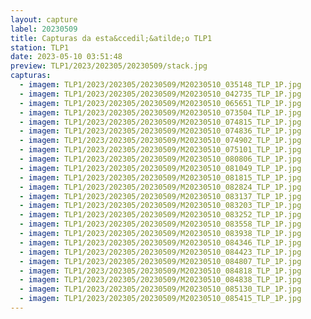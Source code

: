 ```yaml
---
layout: capture
label: 20230509
title: Capturas da esta&ccedil;&atilde;o TLP1
station: TLP1
date: 2023-05-10 03:51:48
preview: TLP1/2023/202305/20230509/stack.jpg
capturas:
  - imagem: TLP1/2023/202305/20230509/M20230510_035148_TLP_1P.jpg
  - imagem: TLP1/2023/202305/20230509/M20230510_042735_TLP_1P.jpg
  - imagem: TLP1/2023/202305/20230509/M20230510_065651_TLP_1P.jpg
  - imagem: TLP1/2023/202305/20230509/M20230510_073504_TLP_1P.jpg
  - imagem: TLP1/2023/202305/20230509/M20230510_074815_TLP_1P.jpg
  - imagem: TLP1/2023/202305/20230509/M20230510_074836_TLP_1P.jpg
  - imagem: TLP1/2023/202305/20230509/M20230510_074902_TLP_1P.jpg
  - imagem: TLP1/2023/202305/20230509/M20230510_075101_TLP_1P.jpg
  - imagem: TLP1/2023/202305/20230509/M20230510_080806_TLP_1P.jpg
  - imagem: TLP1/2023/202305/20230509/M20230510_081049_TLP_1P.jpg
  - imagem: TLP1/2023/202305/20230509/M20230510_081815_TLP_1P.jpg
  - imagem: TLP1/2023/202305/20230509/M20230510_082824_TLP_1P.jpg
  - imagem: TLP1/2023/202305/20230509/M20230510_083137_TLP_1P.jpg
  - imagem: TLP1/2023/202305/20230509/M20230510_083203_TLP_1P.jpg
  - imagem: TLP1/2023/202305/20230509/M20230510_083252_TLP_1P.jpg
  - imagem: TLP1/2023/202305/20230509/M20230510_083558_TLP_1P.jpg
  - imagem: TLP1/2023/202305/20230509/M20230510_083938_TLP_1P.jpg
  - imagem: TLP1/2023/202305/20230509/M20230510_084346_TLP_1P.jpg
  - imagem: TLP1/2023/202305/20230509/M20230510_084423_TLP_1P.jpg
  - imagem: TLP1/2023/202305/20230509/M20230510_084807_TLP_1P.jpg
  - imagem: TLP1/2023/202305/20230509/M20230510_084818_TLP_1P.jpg
  - imagem: TLP1/2023/202305/20230509/M20230510_084838_TLP_1P.jpg
  - imagem: TLP1/2023/202305/20230509/M20230510_085130_TLP_1P.jpg
  - imagem: TLP1/2023/202305/20230509/M20230510_085415_TLP_1P.jpg
---
```

